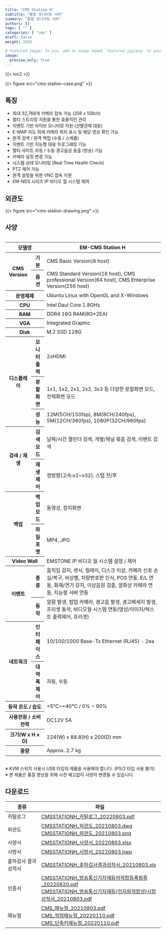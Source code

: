 ```yaml
---
title: "CMS Station H"
subtitle: "통합 모니터링 서버"
summary: "통합 모니터링 서버"
authors: []
tags: [ "" ]
categories: [ "cms" ]
draft: false
weight: 3020

# Featured Image: To use, add an image named `featured.jpg/png` to your page's folder.
image:
  preview_only: true
---
```


{{< toc2 >}}

<div class="container">
<div class="row justify-content-center">
<div class="col-sm-6">

{{< figure src="cms-station-case.png" >}}

</div>
</div>
</div>

<div class="container">
<div class="row justify-content-center">
<div class="col-sm-6 pl-0">

## 특징

- 최대 32,768개 카메라 접속 가능 (256 x 128ch)
- 멀티 스트리밍 지원을 통한 효율적인 관리
- 이벤트 기반 라이브 모니터링 지원 (선별관제 대응)
- E-MAP 지도 위에 카메라 위치 표시 및 해당 영상 확인 가능
- 원격 검색 / 원격 백업 (수동 / 스케쥴)
- 이벤트 기반 지능형 대응 프로그래밍 기능
- 멀티 사이트 자동 / 수동 경고음성 송출 (방송) 기능
- 카메라 설정 변경 가능
- 시스템 상태 모니터링 (Real Time Health Check)
- PTZ 제어 가능
- 원격 설정을 위한 VNC 접속 지원
- EM-NDS 시리즈 IP 비디오 월 시스템 제어

</div>
<div class="col-sm-6 pl-0">

## 외관도

{{< figure src="cms-station-drawing.png" >}}

</div>
</div>
</div>

## 사양

<div style="overflow-x: auto">
<table class="spec">
<thead>
<tr>
<th colspan="2">모델명</th>
<th>EM-CMS Station H</th>
</tr>
</thead>
<tbody>

<tr>
<th rowspan="2">CMS Version</th>
<th>기본</th>
<td>CMS Basic Version(8 host)</td>
</tr>
<tr>
<th>옵션</th>
<td>CMS Standard Version(16 host), CMS professional Version(64 host), CMS Enterprise Version(256 host)</td>
</tr>
<tr>
<th colspan="2">운영체제</th>
<td>Ubuntu Linux with OpenGL and X-Windows</td>
</tr>
<tr>
<th colspan="2">CPU</th>
<td>Intel Daul Core 1.8GHz</td>
</tr>
<tr>
<th colspan="2">RAM</th>
<td>DDR4 16G RAM(8G*2EA)</td>
</tr>
<tr>
<th colspan="2">VGA</th>
<td>Integrated Graphic</td>
</tr>
<tr>
<th colspan="2">Disk</th>
<td>M.2 SSD 128G</td>
</tr>
<tr>
<th rowspan="3">디스플레이</th>
<th>모니터 출력</th>
<td>2xHDMI</td>
</tr>
<tr>
<th>분할화면</th>
<td>1x1, 1x2, 2x1, 2x2, 3x3 등 다양한 분할화면 모드, 전체화면 모드</td>
</tr>
<tr>
<th>성능</th>
<td>12M(5CH/150fsp), 8M(8CH/240fps), 5M(12CH/360fps), 1080P(32CH/960fps)</td>
</tr>
<tr>
<th rowspan="2">검색 / 재생</th>
<th>검색 모드</th>
<td>날짜/시간 캘린더 검색, 개별/채널 묶음 검색, 이벤트 검색</td>
</tr>
<tr>
<th>재생 제어</th>
<td>정방향(고속:x1~x32), 스탭 전/후</td>
</tr>
<tr>
<th rowspan="2">백업</th>
<th>백업 모드</th>
<td>동영상, 정지화면</td>
</tr>
<tr>
<th>파일 포맷</th>
<td>MP4, JPG</td>
</tr>
<tr>
<th colspan="2">Video Wall</th>
<td>EMSTONE IP 비디오 월 시스템 설정 / 제어</td>
</tr>
<tr>
<th rowspan="2">이벤트</th>
<th>종류</th>
<td>움직임 감지, 센서, 릴레이, 디스크 이상, 카메라 신호 손실/복구, 비상벨, 차량번호판 인식, POS 연동, E/L 연동, 화재/연기 감지, 이상음원 검출, 열화상 카메라 연동, 지능형 서버 연동</td>
</tr>
<tr>
<th>동작</th>
<td>알람 발생, 팝업 카메라, 경고음 발생, 경고메세지 발생, 프리셋 동작, 비디오월 시스템 연동(영상/이미지/텍스트 출력제어, 프리셋)</td>
</tr>
<tr>
<th rowspan="2">네트워크</th>
<th>인터페이스</th>
<td>10/100/1000 Base-Tx Ethernet (RJ45) - 2ea</td>
</tr>
<tr>
<th>대역폭 제어</th>
<td>자동, 수동</td>
</tr>
<tr>
<th colspan="2">동작 온도 / 습도</th>
<td>+5℃~+40℃ / 0% ~ 90%</td>
</tr>
<tr>
<th colspan="2">사용전원 / 소비전력</th>
<td>DC12V 5A</td>
</tr>
<tr>
<th colspan="2">크기(W x H x D)</th>
<td>224(W) x 88.8(H) x 200(D) mm</td>
</tr>
<tr>
<th colspan="2">중량</th>
<td>Approx. 2.7 kg</td>
</tr>
</tbody>
</table>
</div>

※ KVM 스위치 사용시 USB 타입의 제품을 사용해야 합니다. (PS/2 타입 사용 불가)  
※ 본 제품은 품질 향상을 위해 사전 예고없이 사양이 변경될 수 있습니다.

## 다운로드

종류 | 파일
---- | ----
카탈로그 | [CMSSTATIONH_카탈로그_20220803.pdf](https://www.emstone.com/data/sales/ko/CMSSTATIONH_카탈로그_20220803.pdf)
외관도 | [CMSSTATIONH_외관도_20210803.dwg](https://www.emstone.com/data/sales/ko/CMSSTATIONH_외관도_20210803.dwg)<br>[CMSSTATIONH_외관도_20210803.png](https://www.emstone.com/data/sales/ko/CMSSTATIONH_외관도_20210803.png)
사양서 | [CMSSTATIONH_사양서_20220803.xlsx](https://www.emstone.com/data/sales/ko/CMSSTATIONH_사양서_20220803.xlsx)
시방서 | [CMSSTATIONH_시방서_20220803.hwp](https://www.emstone.com/data/sales/ko/CMSSTATIONH_시방서_20220803.hwp)
출하검사 결과 성적서 | [CMSSTATIONH_출하검사결과성적서_20210803.xls](https://www.emstone.com/data/sales/ko/CMSSTATIONH_출하검사결과성적서_20210803.xls)
인증서 | [CMSSTATIONH_방송통신기자재등의적합등록필증_20220620.pdf](https://www.emstone.com/data/sales/ko/CMSSTATIONH_방송통신기자재등의적합등록필증_20220620.pdf)<br>[CMSSTATIONH_방송통신기자재등(전자파적합성)시험성적서_20210803.pdf](https://www.emstone.com/data/sales/ko/CMSSTATIONH_방송통신기자재등(전자파적합성)시험성적서_20210803.pdf)
매뉴얼 | [CMS_매뉴얼_20210803.pdf](https://www.emstone.com/data/sales/ko/CMS_매뉴얼_20210803.pdf)<br>[CMS_작업매뉴얼_20220110.pdf](https://www.emstone.com/data/sales/ko/CMS_작업매뉴얼_20220110.pdf)<br>[CMS_단축키매뉴얼_20220110.pdf](https://www.emstone.com/data/sales/ko/CMS_단축키매뉴얼_20220110.pdf)
